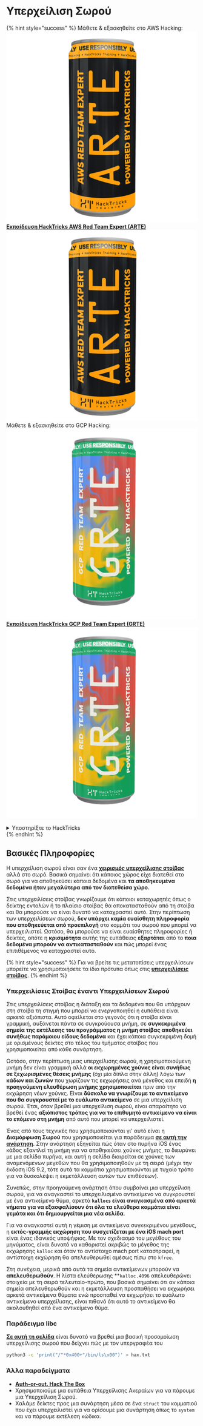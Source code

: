 # Υπερχείλιση Σωρού

{% hint style="success" %}
Μάθετε & εξασκηθείτε στο AWS Hacking:<img src="/.gitbook/assets/arte.png" alt="" data-size="line">[**Εκπαίδευση HackTricks AWS Red Team Expert (ARTE)**](https://training.hacktricks.xyz/courses/arte)<img src="/.gitbook/assets/arte.png" alt="" data-size="line">\
Μάθετε & εξασκηθείτε στο GCP Hacking: <img src="/.gitbook/assets/grte.png" alt="" data-size="line">[**Εκπαίδευση HackTricks GCP Red Team Expert (GRTE)**<img src="/.gitbook/assets/grte.png" alt="" data-size="line">](https://training.hacktricks.xyz/courses/grte)

<details>

<summary>Υποστηρίξτε το HackTricks</summary>

* Ελέγξτε τα [**σχέδια συνδρομής**](https://github.com/sponsors/carlospolop)!
* **Εγγραφείτε** στην 💬 [**ομάδα Discord**](https://discord.gg/hRep4RUj7f) ή στην [**ομάδα telegram**](https://t.me/peass) ή **ακολουθήστε** μας στο **Twitter** 🐦 [**@hacktricks\_live**](https://twitter.com/hacktricks\_live)**.**
* **Μοιραστείτε κόλπα χάκερ υποβάλλοντας PRs** στα αποθετήρια [**HackTricks**](https://github.com/carlospolop/hacktricks) και [**HackTricks Cloud**](https://github.com/carlospolop/hacktricks-cloud).

</details>
{% endhint %}

## Βασικές Πληροφορίες

Η υπερχείλιση σωρού είναι σαν ένα [**χειρισμός υπερχείλισης στοίβας**](../stack-overflow/) αλλά στο σωρό. Βασικά σημαίνει ότι κάποιος χώρος είχε διατεθεί στο σωρό για να αποθηκεύσει κάποια δεδομένα και **τα αποθηκευμένα δεδομένα ήταν μεγαλύτερα από τον διατεθείσα χώρο.**

Στις υπερχειλίσεις στοίβας γνωρίζουμε ότι κάποιοι καταχωρητές όπως ο δείκτης εντολών ή το πλαίσιο στοίβας θα αποκατασταθούν από τη στοίβα και θα μπορούσε να είναι δυνατό να καταχραστεί αυτό. Στην περίπτωση των υπερχειλίσεων σωρού, **δεν υπάρχει καμία ευαίσθητη πληροφορία που αποθηκεύεται από προεπιλογή** στο κομμάτι του σωρού που μπορεί να υπερχειλιστεί. Ωστόσο, θα μπορούσε να είναι ευαίσθητες πληροφορίες ή δείκτες, οπότε η **κρισιμότητα** αυτής της ευπάθειας **εξαρτάται** από το **ποια δεδομένα μπορούν να αντικατασταθούν** και πώς μπορεί ένας επιτιθέμενος να καταχραστεί αυτό.

{% hint style="success" %}
Για να βρείτε τις μετατοπίσεις υπερχειλίσεων μπορείτε να χρησιμοποιήσετε τα ίδια πρότυπα όπως στις [**υπερχειλίσεις στοίβας**](../stack-overflow/#finding-stack-overflows-offsets).
{% endhint %}

### Υπερχειλίσεις Στοίβας έναντι Υπερχειλίσεων Σωρού

Στις υπερχειλίσεις στοίβας η διάταξη και τα δεδομένα που θα υπάρχουν στη στοίβα τη στιγμή που μπορεί να ενεργοποιηθεί η ευπάθεια είναι αρκετά αξιόπιστα. Αυτό οφείλεται στο γεγονός ότι η στοίβα είναι γραμμική, αυξάνεται πάντα σε συγκρούουσα μνήμη, σε **συγκεκριμένα σημεία της εκτέλεσης του προγράμματος η μνήμη στοίβας αποθηκεύει συνήθως παρόμοιου είδους δεδομένα** και έχει κάποια συγκεκριμένη δομή με ορισμένους δείκτες στο τέλος του τμήματος στοίβας που χρησιμοποιείται από κάθε συνάρτηση.

Ωστόσο, στην περίπτωση μιας υπερχείλισης σωρού, η χρησιμοποιούμενη μνήμη δεν είναι γραμμική αλλά **οι εκχωρημένες χούνκς είναι συνήθως σε ξεχωρισμένες θέσεις μνήμης** (όχι μία δίπλα στην άλλη) λόγω των **κάδων και ζωνών** που χωρίζουν τις εκχωρήσεις ανά μέγεθος και επειδή **η προηγούμενη ελευθέρωση μνήμης χρησιμοποιείται** πριν από την εκχώρηση νέων χούνκς. Είναι **δύσκολο να γνωρίζουμε το αντικείμενο που θα συγκρουστεί με το ευάλωτο αντικείμενο** σε μια υπερχείλιση σωρού. Έτσι, όταν βρεθεί μια υπερχείλιση σωρού, είναι απαραίτητο να βρεθεί ένας **αξιόπιστος τρόπος για να το επιθυμητό αντικείμενο να είναι το επόμενο στη μνήμη** από αυτό που μπορεί να υπερχειλιστεί.

Ένας από τους τεχνικές που χρησιμοποιούνται γι' αυτό είναι η **Διαμόρφωση Σωρού** που χρησιμοποιείται για παράδειγμα [**σε αυτή την ανάρτηση**](https://azeria-labs.com/grooming-the-ios-kernel-heap/). Στην ανάρτηση εξηγείται πώς όταν στο πυρήνα iOS ένας κάδος εξαντλεί τη μνήμη για να αποθηκεύσει χούνκς μνήμης, το διευρύνει με μια σελίδα πυρήνα, και αυτή η σελίδα διαιρείται σε χούνκς των αναμενόμενων μεγεθών που θα χρησιμοποιηθούν με τη σειρά (μέχρι την έκδοση iOS 9.2, τότε αυτά τα κομμάτια χρησιμοποιούνται με τυχαίο τρόπο για να δυσκολέψει η εκμετάλλευση αυτών των επιθέσεων).

Συνεπώς, στην προηγούμενη ανάρτηση όπου συμβαίνει μια υπερχείλιση σωρού, για να αναγκαστεί το υπερχειλισμένο αντικείμενο να συγκρουστεί με ένα αντικείμενο θύμα, αρκετά **`kallocs` είναι αναγκασμένα από αρκετά νήματα για να εξασφαλίσουν ότι όλα τα ελεύθερα κομμάτια είναι γεμάτα και ότι δημιουργείται μια νέα σελίδα**.

Για να αναγκαστεί αυτή η γέμιση με αντικείμενα συγκεκριμένου μεγέθους, η **εκτός-γραμμής εκχώρηση που συσχετίζεται με ένα iOS mach port** είναι ένας ιδανικός υποψήφιος. Με τον σχεδιασμό του μεγέθους του μηνύματος, είναι δυνατό να καθοριστεί ακριβώς το μέγεθος της εκχώρησης `kalloc` και όταν το αντίστοιχο mach port καταστραφεί, η αντίστοιχη εκχώρηση θα απελευθερωθεί αμέσως πίσω στο `kfree`.

Στη συνέχεια, μερικά από αυτά τα σημεία αντικείμενων μπορούν να **απελευθερωθούν**. Η λίστα ελεύθερωσης **`kalloc.4096` απελευθερώνει στοιχεία με τη σειρά τελευταίο-πρώτο, που βασικά σημαίνει ότι αν κάποια σημεία απελευθερωθούν και η εκμετάλλευση προσπαθήσει να εκχωρήσει αρκετά αντικείμενα θύματα ενώ προσπαθεί να εκχωρήσει το ευάλωτο αντικείμενο υπερχείλισης, είναι πιθανό ότι αυτό το αντικείμενο θα ακολουθηθεί από ένα αντικείμενο θύμα.

### Παράδειγμα libc

[**Σε αυτή τη σελίδα**](https://guyinatuxedo.github.io/27-edit\_free\_chunk/heap\_consolidation\_explanation/index.html) είναι δυνατό να βρεθεί μια βασική προσομοίωση υπερχείλισης σωρού που δείχνει πώς με τον υπεργραφέα του
```bash
python3 -c 'print("/"*0x400+"/bin/ls\x00")' > hax.txt
```
### Άλλα παραδείγματα

* [**Auth-or-out. Hack The Box**](https://7rocky.github.io/en/ctf/htb-challenges/pwn/auth-or-out/)
* Χρησιμοποιούμε μια ευπάθεια Υπερχείλισης Ακεραίων για να πάρουμε μια Υπερχείλιση Σωρού.
* Χαλάμε δείκτες προς μια συνάρτηση μέσα σε ένα `struct` του κομματιού που έχει υπερχειλιστεί για να ορίσουμε μια συνάρτηση όπως το `system` και να πάρουμε εκτέλεση κώδικα.
